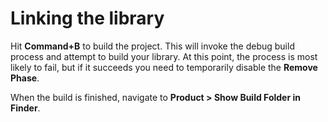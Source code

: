 # Linking the library

Hit **Command+B** to build the project. This will invoke the debug build process and
attempt to build your library. At this point, the process is most likely to fail,
but if it succeeds you need to temporarily disable the **Remove Phase**.

When the build is finished, navigate to **Product > Show Build Folder in Finder**.
